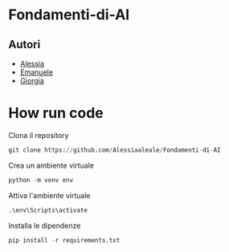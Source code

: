# Fondamenti-di-AI
## Autori
- [Alessia](https://github.com/Alessiaaleale)
- [Emanuele](https://github.com/Leleart)
- [Giorgia](https://github.com/Giorgialopinto)

How run code
============
Clona il repository
```python
git clone https://github.com/Alessiaaleale/Fondamenti-di-AI
```
Crea un ambiente virtuale
```python
python -m venv env
```
Attiva l'ambiente virtuale
```python
.\env\Scripts\activate
```
Installa le dipendenze
```python
pip install -r requirements.txt
```